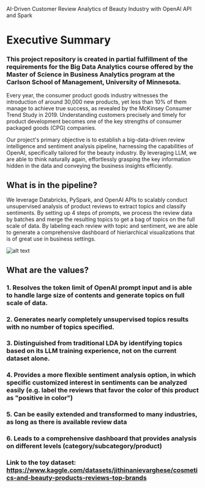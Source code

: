 AI-Driven Customer Review Analytics of Beauty Industry with OpenAI API and Spark


# Executive Summary
### This project repository is created in partial fulfillment of the requirements for the Big Data Analytics course offered by the Master of Science in Business Analytics program at the Carlson School of Management, University of Minnesota.

Every year, the consumer product goods industry witnesses the introduction of around 30,000 new products, yet less than 10% of them manage to achieve true success, as revealed by the McKinsey Consumer Trend Study in 2019. Understanding customers precisely and timely for product development becomes one of the key strengths of consumer packaged goods (CPG) companies. 

Our project's primary objective is to establish a big-data-driven review intelligence and sentiment analysis pipeline, harnessing the capabilities of OpenAI, specifically tailored for the beauty industry. By leveraging LLM, we are able to think naturally again, effortlessly grasping the key information hidden in the data and conveying the business insights efficiently. 

## What is in the pipeline? 

We leverage Databricks, PySpark, and OpenAI APIs to scalably conduct unsupervised analysis of product reviews to extract topics and classify sentiments. By setting up 4 steps of prompts, we process the review data by batches and merge the resulting topics to get a bag of topics on the full scale of data. By labeling each review with topic and sentiment, we are able to generate a comprehensive dashboard of hieriarchical visualizations that is of great use in business settings. 

![alt text](https://github.com/Xingyue-Wang47/MSBA-2023-BDA-TrendsMktPlace-Team2/blob/main/Pipeline%20Flowchart)

## What are the values? 

### 1. Resolves the token limit of OpenAI prompt input and is able to handle large size of contents and generate topics on full scale of data. 
### 2. Generates nearly completely unsupervised topics results with no number of topics specified. 
### 3. Distinguished from traditional LDA by identifying topics based on its LLM training experience, not on the current dataset alone. 
### 4. Provides a more flexible sentiment analysis option, in which specific customized interest in sentiments can be analyzed easily (e.g. label the reviews that favor the color of this product as "positive in color")
### 5. Can be easily extended and transformed to many industries, as long as there is available review data
### 6. Leads to a comprehensive dashboard that provides analysis on different levels (category/subcategory/product)

### Link to the toy dataset: https://www.kaggle.com/datasets/jithinanievarghese/cosmetics-and-beauty-products-reviews-top-brands

